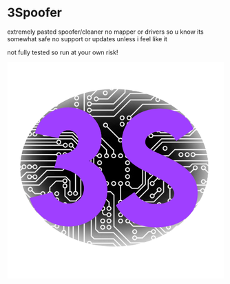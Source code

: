 # 3Spoofer
extremely pasted spoofer/cleaner no mapper or drivers so u know its somewhat safe
no support or updates unless i feel like it

not fully tested so run at your own risk!

![](https://github.com/yk3thn/3Spoofer/blob/main/3spoofer.png)
